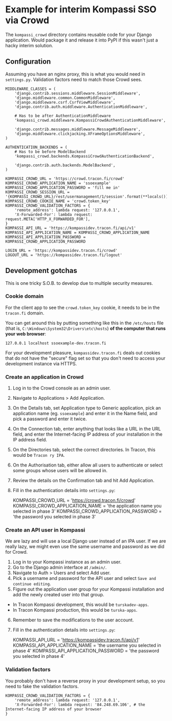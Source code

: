 # Example for interim Kompassi SSO via Crowd

The `kompassi_crowd` directory contains reusable code for your Django application. Would package it and release it into PyPI if this wasn't just a hacky interim solution.

## Configuration

Assuming you have an nginx proxy, this is what you would need in `settings.py`. Validation factors need to match those Crowd sees.

    MIDDLEWARE_CLASSES = (
        'django.contrib.sessions.middleware.SessionMiddleware',
        'django.middleware.common.CommonMiddleware',
        'django.middleware.csrf.CsrfViewMiddleware',
        'django.contrib.auth.middleware.AuthenticationMiddleware',

        # Has to be after AuthenticationMiddleware
        'kompassi_crowd.middleware.KompassiCrowdAuthenticationMiddleware',

        'django.contrib.messages.middleware.MessageMiddleware',
        'django.middleware.clickjacking.XFrameOptionsMiddleware',
    )

    AUTHENTICATION_BACKENDS = (
        # Has to be before ModelBackend
        'kompassi_crowd.backends.KompassiCrowdAuthenticationBackend',

        'django.contrib.auth.backends.ModelBackend',
    )

    KOMPASSI_CROWD_URL = 'https://crowd.tracon.fi/crowd'
    KOMPASSI_CROWD_APPLICATION_NAME = 'ssoexample'
    KOMPASSI_CROWD_APPLICATION_PASSWORD = 'fill me in'
    KOMPASSI_CROWD_SESSION_URL = '{KOMPASSI_CROWD_URL}/rest/usermanagement/1/session'.format(**locals())
    KOMPASSI_CROWD_COOKIE_NAME = 'crowd.token_key'
    KOMPASSI_CROWD_VALIDATION_FACTORS = {
        'remote_address': lambda request: '127.0.0.1',
        'X-Forwarded-For': lambda request: request.META['HTTP_X_FORWARDED_FOR'],
    }
    KOMPASSI_API_URL = 'https://kompassidev.tracon.fi/api/v1'
    KOMPASSI_API_APPLICATION_NAME = KOMPASSI_CROWD_APPLICATION_NAME
    KOMPASSI_API_APPLICATION_PASSWORD = KOMPASSI_CROWD_APPLICATION_PASSWORD

    LOGIN_URL = 'https://kompassidev.tracon.fi/crowd'
    LOGOUT_URL = 'https://kompassidev.tracon.fi/logout'


## Development gotchas

This is one tricky S.O.B. to develop due to multiple security measures.

### Cookie domain

For the client app to see the `crowd.token_key` cookie, it needs to be in the `tracon.fi` domain.

You can get around this by putting something like this in the `/etc/hosts` file (that is, `C:\Windows\System32\Drivers\etc\hosts`) **of the computer that runs your web browser**:

    127.0.0.1 localhost ssoexample-dev.tracon.fi

For your development pleasure, `kompassidev.tracon.fi` deals out cookies that do not have the "secure" flag set so that you don't need to access your development instance via HTTPS.

### Create an application in Crowd

1. Log in to the Crowd console as an admin user.
2. Navigate to Applications > Add Application.
3. On the Details tab, set Application type to Generic application, pick an application name (eg. `ssoexample`) and enter it in the Name field, and pick a password and enter it twice.
4. On the Connection tab, enter anything that looks like a URL in the URL field, and enter the Internet-facing IP address of your installation in the IP address field.
5. On the Directories tab, select the correct directories. In Tracon, this would be `Tracon ry IPA`.
6. On the Authorisation tab, either allow all users to authenticate or select some groups whose users will be allowed in.
7. Review the details on the Confirmation tab and hit Add Application.
8. Fill in the authentication details into `settings.py`:

    KOMPASSI_CROWD_URL = 'https://crowd.tracon.fi/crowd'
    KOMPASSI_CROWD_APPLICATION_NAME = 'the application name you selected in phase 3'
    KOMPASSI_CROWD_APPLICATION_PASSWORD = 'the password you selected in phase 3'

### Create an API user in Kompassi

We are lazy and will use a local Django user instead of an IPA user. If we are really lazy, we might even use the same username and password as we did for Crowd.

1. Log in to your Kompassi instance as an admin user.
2. Go to the Django admin interface at `/admin/`.
3. Navigate to Auth > Users and select Add user.
4. Pick a username and password for the API user and select `Save and continue editing`.
5. Figure out the application user group for your Kompassi installation and add the newly created user into that group.
  * In Tracon Kompassi development, this would be `turskadev-apps`.
  * In Tracon Kompassi production, this would be `turska-apps`.
6. Remember to save the modifications to the user account.
7. Fill in the authentication details into `settings.py`:

    KOMPASSI_API_URL = 'https://kompassidev.tracon.fi/api/v1'
    KOMPASSI_API_APPLICATION_NAME = 'the username you selected in phase 4'
    KOMPASSI_API_APPLICATION_PASSWORD = 'the password you selected in phase 4'

### Validation factors

You probably don't have a reverse proxy in your development setup, so you need to fake the validation factors.

    KOMPASSI_CROWD_VALIDATION_FACTORS = {
        'remote_address': lambda request: '127.0.0.1',
        'X-Forwarded-For': lambda request: '84.248.69.106', # the Internet-facing IP address of your browser
    }
